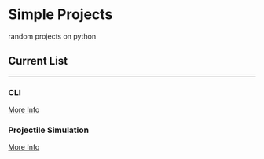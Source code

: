 # Simple Projects

random projects on python

## Current List

---

### CLI

[More Info](https://github.com/Initdd/Simple_Projects/tree/main/CLI)

### Projectile Simulation

[More Info](https://github.com/Initdd/Simple_Projects/tree/main/projectile_simulation)
